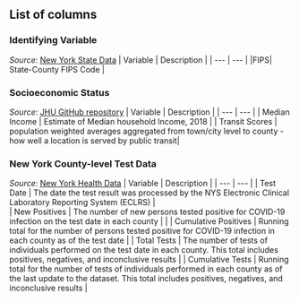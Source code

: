 ## List of columns

 ### Identifying Variable
*Source*: [New York State Data](https://data.ny.gov/Government-Finance/NY-Municipalities-and-County-FIPS-codes/79vr-2kdi)
|  Variable     | Description |
| ---  | --- |
|FIPS| State-County FIPS Code |

### Socioeconomic Status
*Source*: [JHU GitHub repository](https://github.com/JieYingWu/COVID-19_US_County-level_Summaries/blob/master/data/counties.csv)
|  Variable     | Description |
| ---   | --- |
| Median Income |	Estimate of Median household Income, 2018 | 
| Transit Scores | population weighted averages aggregated from town/city level to county - how well a location is served by public transit|

### New York County-level Test Data
*Source*: [New York Health Data](https://health.data.ny.gov/Health/New-York-State-Statewide-COVID-19-Testing/xdss-u53e/data)
|  Variable     | Description |
| ---   | --- |
| Test Date | The date the test result was processed by the NYS Electronic Clinical Laboratory Reporting System (ECLRS) |  
| New Positives | The number of new persons tested positive for COVID-19 infection on the test date in each county | |
| Cumulative Positives | Running total for the number of persons tested positive for COVID-19 infection in each county as of the test date |
| Total Tests | The number of tests of individuals performed on the test date in each county. This total includes positives, negatives, and inconclusive results |
| Cumulative Tests | Running total for the number of tests of individuals performed in each county as of the last update to the dataset. This total includes positives, negatives, and inconclusive results |
